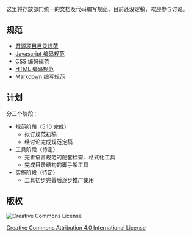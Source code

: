 这里将存放部门统一的文档及代码编写规范，目前还没定稿，欢迎参与讨论。

## 规范

* [开源项目目录规范](./project.md)
* [Javascript 编码规范](./javascript.md)
* [CSS 编码规范](./css.md)
* [HTML 编码规范](./html.md)
* [Markdown 编写规范](./markdown.md)

## 计划

分三个阶段：

* 规范阶段（5.10 完成）
    * 拟订规范初稿
    * 经讨论完成规范定稿
* 工具阶段（待定）
    * 完善语言规范的配套检查、格式化工具
    * 完成目录结构的脚手架工具
* 实施阶段（待定）
    * 工具初步完善后逐步推广使用

## 版权

![Creative Commons License](http://i.creativecommons.org/l/by/4.0/88x31.png)

[Creative Commons Attribution 4.0 International License](http://creativecommons.org/licenses/by/4.0/)
